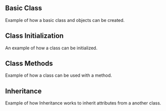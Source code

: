 Basic Class
---

Example of how a basic class and objects can be created.


Class Initialization
---

An example of how a class can be initialized.


Class Methods
---

Example of how a class can be used with a method.


Inheritance
----

Example of how Inheritance works to inherit attributes from a another class.

